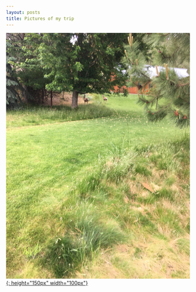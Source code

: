 ```yaml
---
layout: posts
title: Pictures of my trip
---
```

[testpic]: /assets/test.jpg
[![Picture of the Day][testpic] {: height="150px" width="100px"}][testpic]